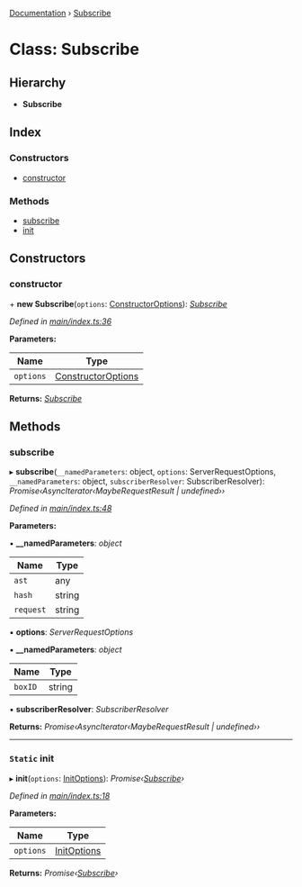 [Documentation](../README.md) › [Subscribe](subscribe.md)

# Class: Subscribe

## Hierarchy

* **Subscribe**

## Index

### Constructors

* [constructor](subscribe.md#constructor)

### Methods

* [subscribe](subscribe.md#subscribe)
* [init](subscribe.md#static-init)

## Constructors

###  constructor

\+ **new Subscribe**(`options`: [ConstructorOptions](../README.md#constructoroptions)): *[Subscribe](subscribe.md)*

*Defined in [main/index.ts:36](https://github.com/badbatch/graphql-box/blob/4ea76f5/packages/subscribe/src/main/index.ts#L36)*

**Parameters:**

Name | Type |
------ | ------ |
`options` | [ConstructorOptions](../README.md#constructoroptions) |

**Returns:** *[Subscribe](subscribe.md)*

## Methods

###  subscribe

▸ **subscribe**(`__namedParameters`: object, `options`: ServerRequestOptions, `__namedParameters`: object, `subscriberResolver`: SubscriberResolver): *Promise‹AsyncIterator‹MaybeRequestResult | undefined››*

*Defined in [main/index.ts:48](https://github.com/badbatch/graphql-box/blob/4ea76f5/packages/subscribe/src/main/index.ts#L48)*

**Parameters:**

▪ **__namedParameters**: *object*

Name | Type |
------ | ------ |
`ast` | any |
`hash` | string |
`request` | string |

▪ **options**: *ServerRequestOptions*

▪ **__namedParameters**: *object*

Name | Type |
------ | ------ |
`boxID` | string |

▪ **subscriberResolver**: *SubscriberResolver*

**Returns:** *Promise‹AsyncIterator‹MaybeRequestResult | undefined››*

___

### `Static` init

▸ **init**(`options`: [InitOptions](../README.md#initoptions)): *Promise‹[Subscribe](subscribe.md)›*

*Defined in [main/index.ts:18](https://github.com/badbatch/graphql-box/blob/4ea76f5/packages/subscribe/src/main/index.ts#L18)*

**Parameters:**

Name | Type |
------ | ------ |
`options` | [InitOptions](../README.md#initoptions) |

**Returns:** *Promise‹[Subscribe](subscribe.md)›*
